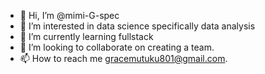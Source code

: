 - 👋 Hi, I’m @mimi-G-spec
- 👀 I’m interested in data science specifically data analysis
- 🌱 I’m currently learning fullstack
- 💞️ I’m looking to collaborate on creating a team.
- 📫 How to reach me gracemutuku801@gmail.com.

<!---
mimi-G-spec/mimi-G-spec is a ✨ special ✨ repository because its `README.md` (this file) appears on your GitHub profile.
You can click the Preview link to take a look at your changes.
--->

